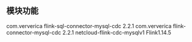 ## 模块功能
<!--Flink1.14版本使用此依赖导致冲突 -->
<!--        <dependency>-->
<!--            <groupId>com.alibaba.ververica</groupId>-->
<!--            <artifactId>flink-connector-mysql-cdc</artifactId>-->
<!--            <version>1.2.0</version>-->
<!--        </dependency>-->

<!--Flink1.14版本使用此依赖异常退出,此版本仅支持flink1.19以上版本 -->
<!--        <dependency>-->
<!--            <groupId>org.apache.flink</groupId>-->
<!--            <artifactId>flink-connector-mysql-cdc</artifactId>-->
<!--            <version>3.1.1</version>-->
<!--        </dependency>-->

<!--Flink1.14版本使用此依赖可解决问题 -->
<dependency>
    <groupId>com.ververica</groupId>
    <artifactId>flink-sql-connector-mysql-cdc</artifactId>
    <version>2.2.1</version>
</dependency>

<dependency>
    <groupId>com.ververica</groupId>
    <artifactId>flink-connector-mysql-cdc</artifactId>
    <version>2.2.1</version>
</dependency>
netcloud-flink-cdc-mysqlv1 Flink1.14.5
